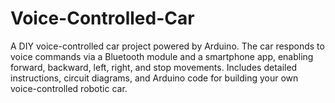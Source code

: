# Voice-Controlled-Car
A DIY voice-controlled car project powered by Arduino. The car responds to voice commands via a Bluetooth module and a smartphone app, enabling forward, backward, left, right, and stop movements. Includes detailed instructions, circuit diagrams, and Arduino code for building your own voice-controlled robotic car.
